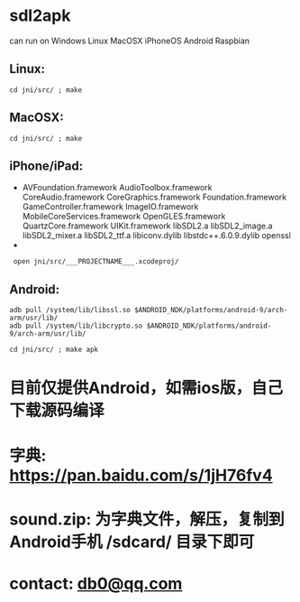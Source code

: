 # sdl2apk

can run on Windows Linux MacOSX iPhoneOS Android Raspbian

## Linux:
` cd jni/src/ ; make `

## MacOSX:
` cd jni/src/ ; make `

## iPhone/iPad:
* AVFoundation.framework AudioToolbox.framework CoreAudio.framework CoreGraphics.framework Foundation.framework GameController.framework ImageIO.framework MobileCoreServices.framework OpenGLES.framework QuartzCore.framework UIKit.framework libSDL2.a libSDL2_image.a libSDL2_mixer.a libSDL2_ttf.a libiconv.dylib libstdc++.6.0.9.dylib openssl
* 
```
 open jni/src/___PROJECTNAME___.xcodeproj/ 
```

## Android:
```
adb pull /system/lib/libssl.so $ANDROID_NDK/platforms/android-9/arch-arm/usr/lib/ 
adb pull /system/lib/libcrypto.so $ANDROID_NDK/platforms/android-9/arch-arm/usr/lib/ 
```
`cd jni/src/ ; make apk `





# 目前仅提供Android，如需ios版，自己下载源码编译
# 字典: https://pan.baidu.com/s/1jH76fv4
# sound.zip: 为字典文件，解压，复制到Android手机 /sdcard/ 目录下即可

# contact: db0@qq.com

